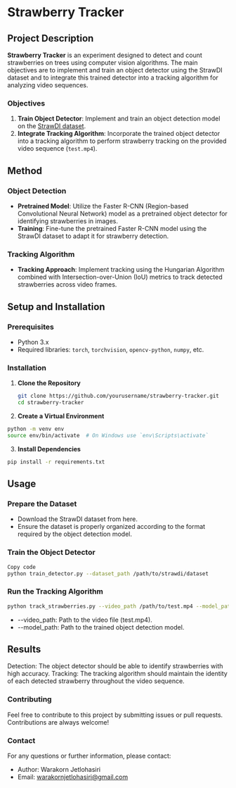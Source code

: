 # Strawberry Tracker

## Project Description

**Strawberry Tracker** is an experiment designed to detect and count strawberries on trees using computer vision algorithms. The main objectives are to implement and train an object detector using the StrawDI dataset and to integrate this trained detector into a tracking algorithm for analyzing video sequences.

### Objectives

1. **Train Object Detector**: Implement and train an object detection model on the [StrawDI dataset](https://strawdi.github.io/).
2. **Integrate Tracking Algorithm**: Incorporate the trained object detector into a tracking algorithm to perform strawberry tracking on the provided video sequence (`test.mp4`).

## Method

### Object Detection

- **Pretrained Model**: Utilize the Faster R-CNN (Region-based Convolutional Neural Network) model as a pretrained object detector for identifying strawberries in images.
- **Training**: Fine-tune the pretrained Faster R-CNN model using the StrawDI dataset to adapt it for strawberry detection.

### Tracking Algorithm

- **Tracking Approach**: Implement tracking using the Hungarian Algorithm combined with Intersection-over-Union (IoU) metrics to track detected strawberries across video frames.

## Setup and Installation

### Prerequisites

- Python 3.x
- Required libraries: `torch`, `torchvision`, `opencv-python`, `numpy`, etc.

### Installation

1. **Clone the Repository**

   ```bash
   git clone https://github.com/yourusername/strawberry-tracker.git
   cd strawberry-tracker
   ```
2. **Create a Virtual Environment**

  ```bash
  python -m venv env
  source env/bin/activate  # On Windows use `env\Scripts\activate`
  ```

3. **Install Dependencies**

  ```bash
  pip install -r requirements.txt
  ```

## Usage
### Prepare the Dataset

- Download the StrawDI dataset from here.
- Ensure the dataset is properly organized according to the format required by the object detection model.
  
### Train the Object Detector

  ```bash
  Copy code
  python train_detector.py --dataset_path /path/to/strawdi/dataset
  ```

### Run the Tracking Algorithm

  ```bash
  python track_strawberries.py --video_path /path/to/test.mp4 --model_path /path/to/trained/model
  ```

- --video_path: Path to the video file (test.mp4).
- --model_path: Path to the trained object detection model.

## Results
Detection: The object detector should be able to identify strawberries with high accuracy.
Tracking: The tracking algorithm should maintain the identity of each detected strawberry throughout the video sequence.

### Contributing
Feel free to contribute to this project by submitting issues or pull requests. Contributions are always welcome!

### Contact
For any questions or further information, please contact:

- Author: Warakorn Jetlohasiri
- Email: warakornjetlohasiri@gmail.com
